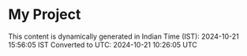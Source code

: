 # My Project

This content is dynamically generated in Indian Time (IST): 2024-10-21 15:56:05 IST
Converted to UTC: 2024-10-21 10:26:05 UTC
